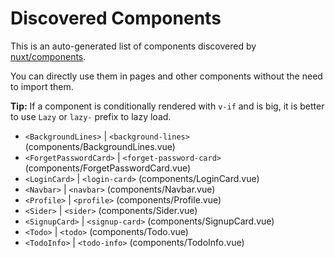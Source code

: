 # Discovered Components

This is an auto-generated list of components discovered by [nuxt/components](https://github.com/nuxt/components).

You can directly use them in pages and other components without the need to import them.

**Tip:** If a component is conditionally rendered with `v-if` and is big, it is better to use `Lazy` or `lazy-` prefix to lazy load.

- `<BackgroundLines>` | `<background-lines>` (components/BackgroundLines.vue)
- `<ForgetPasswordCard>` | `<forget-password-card>` (components/ForgetPasswordCard.vue)
- `<LoginCard>` | `<login-card>` (components/LoginCard.vue)
- `<Navbar>` | `<navbar>` (components/Navbar.vue)
- `<Profile>` | `<profile>` (components/Profile.vue)
- `<Sider>` | `<sider>` (components/Sider.vue)
- `<SignupCard>` | `<signup-card>` (components/SignupCard.vue)
- `<Todo>` | `<todo>` (components/Todo.vue)
- `<TodoInfo>` | `<todo-info>` (components/TodoInfo.vue)
